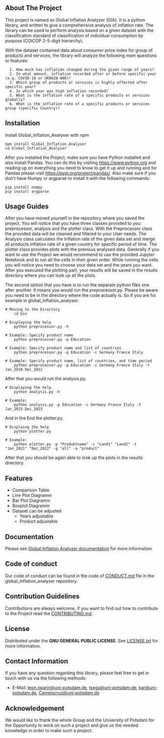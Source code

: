 ## About The Project

This project is named as Global Inflation Analyzer (GIA). It is a python library, and written to give a comprehensive analysis of inflation rate. The library can be used to perform analysis based on a given dataset with the classification standard of classification of individual consumption by purpose (COICOP 2-5-digit hierarchy). 

With the dataset contained data about consumer price index for group of products and services, the library will analyze the following main questions or features: 

      1. How much has inflation changed during the given range of years? 
      2. In what amount, inflation recorded after or before specific year (e.g. COVID-19 or UKRAIN WAR)? 
      3. Which group of products or services is highly affected after specific year? 
      4. In which year was high inflation recorded?
      5. What is the inflation rate of a specific products or services globally?
      6. What is the inflation rate of a specific products or services group (specific Country)?

## Installation

Install Global_Inflation_Analyser with npm
```
npm install Global_Inflation_Analyser
cd Global_Inflation_Analyser
```

After you installed the Project, make sure you have Python installed and also install Pandas. You can do this 
by visiting https://www.python.org and reading up on everything you need to know to get it up and running and 
for Pandas please visit https://pypi.org/project/pandas/. Also make sure if you don't have Numpy or argparse to install
it with the following commands:
```
pip install numpy
pip install argparse
```

## Usage Guides

After you have moved yourself in the repository where you saved the project. You will notice that you have three classes 
provided to you: preprocessor, analysis and the plotter class. With the Preprocessor class the provided data will be 
cleaned and filtered to your User needs. The Analysis class calculates the Inflation rate of the given data set and 
merge all products inflation rate of a given country for specific period of time. The plotter class provides plots 
with the previous analysed data.
Generally if you want to use the Project we would recommend to use the provided Jupyter Notebook and to run all 
the cells in their given order. While running the cells you will notice you need to choose your data set and the years 
you want. After you executed the plotting part, your results will be saved in the results directory where you can look 
up all the plots. 

The second option that you have is to run the separate python files one after another. It means you would run the 
preprocessor.py. Please be aware you need to be in the directory where the code actually is. So if you are for 
example in global_inflation_analyser:
```
# Moving to the Directory
    cd bin

# Displaying the help
    python preprocessor.py -h

# Example: Specify product name
    python preprocessor.py -p Education

# Example: Specify product name and list of countries
    python preprocessor.py -p Education -c Germany France Italy

# Example: Specify product name, list of countries, and time period
    python preprocessor.py -p Education -c Germany France Italy -t Jan_2010 Dec_2012
```
After that you would run the analysis.py. 
```
# Displaying the help
    python analysis.py -h
    
# Example:     
    python analysis.py -p Education -c Germany France Italy -t Jan_2023 Dec_2023
```
And in the End the plotter.py.
``` 
# Displaing the help 
    python plotter.py

# Example:     
    python plotter.py -p "Produktname" -c "Land1" "Land2" -t "Jan_2021" "Dez_2022" -g "all" -a "product"
```
After that you should be again able to look up the plots in the results directory. 

## Features

- Comparison Table
- Line Plot Diagramm
- Bar Plot Diagramm
- Boxplot Diagramm
- Dataset can be adjusted 
  - Years adjustable
  - Product adjustable

## Documentation

Please see [Global Inflation Analyzer documentation](#) for more information. 

## Code of conduct

Our code of conduct can be found in the code of [CONDUCT.md](./CONDUCT.md) file in the global_inflation_analyser 
repository.

## Contribution Guidelines

Contributions are always welcome, if you want to find out how to contribute to the Project read the 
[CONTRIBUTING.md](./CONTRIBUTING.md).

## License

Distributed under the **GNU GENERAL PUBLIC LICENSE**. See [LICENSE.txt](./LICENSE.txt) for more information.

## Contact Information

If you have any question regarding this library, please feel free to get in touch with us via the following methods:

+ E-Mail: [leon.oparin@uni-potsdam.de](mailto:leon.oparin@uni-potsdam.de),
          [tsega@uni-potsdam.de](mailto:tsega@uni-potsdam.de),
          [kar@uni-potsdam.de](mailto:kar@uni-potsdam.de),
          [Camelocruz@uni-potsdam.de](mailto:Camelocruz@uni-potsdam.de)

## Acknowledgement

We would like to thank the whole Group and the University of Potsdam for the Opportunity to work 
on such a project and give us the needed knowledge in order to make such a project.

